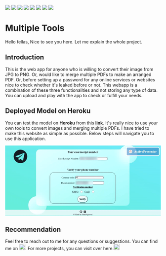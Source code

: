 ![](https://img.shields.io/badge/Python-V3.7-blue) ![](https://img.shields.io/badge/flask-v1.1.1-blue) ![](https://img.shields.io/badge/selenium-4.0-blue) ![](https://img.shields.io/badge/beautifulsoup-4.9.3-blue) ![](https://img.shields.io/badge/website-up-green) ![](https://img.shields.io/github/watchers/agarwalsahil2013/ImagePrediction?style=social) ![](https://img.shields.io/github/languages/code-size/agarwalsahil2013/ImagePrediction?color=orange&logo=github&logoColor=yellow&style=for-the-badge) ![](https://img.shields.io/github/repo-size/agarwalsahil2013/ImagePrediction?logo=github&logoColor=orange&style=for-the-badge)
# Multiple Tools

Hello fellas, Nice to see you here. Let me explain the whole project.

## Introduction
This is the web app for anyone who is willing to convert their image from JPG to PNG. Or, would like to merge multiple PDFs to make an arranged PDF. Or, before setting up a password for any online services or websites nice to check whether it's leaked before or not. This webapp is a combination of these three functionalities and not storing any type of data. You can upload and play with the app to check or fulfill your needs.

## Deployed Model on Heroku
You can test the model on **Heroku** from this [**link**](http://multiplefunc.herokuapp.com/). It's really nice to use your own tools to convert images and merging multiple PDFs. I have tried to make this website as simple as possible. Below steps will navigate you to use this application.

<img src="https://github.com/agarwalsahil2013/Case_status_check/blob/main/Images/Case_Status_Project_Overview.gif" />

## Recommendation
Feel free to reach out to me for any questions or suggestions. You can find me on <a href="https://www.linkedin.com/in/sahil-agarwal-"><img src="https://cdn4.iconfinder.com/data/icons/social-messaging-ui-color-shapes-2-free/128/social-linkedin-circle-512.png" width="20" height="20" /></a>. For more projects, you can visit over here.<a href="https://github.com/agarwalsahil2013"><img src="https://image.flaticon.com/icons/png/512/25/25231.png" width="20" height="20" /></a>

